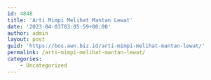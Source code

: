```yaml
---
id: 4848
title: 'Arti Mimpi Melihat Mantan Lewat'
date: '2023-04-03T03:05:59+00:00'
author: admin
layout: post
guid: 'https://bos.awn.biz.id/arti-mimpi-melihat-mantan-lewat/'
permalink: /arti-mimpi-melihat-mantan-lewat/
categories:
    - Uncategorized
---
```


